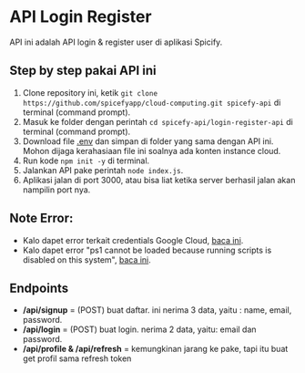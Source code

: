 # API Login Register
API ini adalah API login & register user di aplikasi Spicify.

## Step by step pakai API ini
1. Clone repository ini, ketik `git clone https://github.com/spicefyapp/cloud-computing.git spicefy-api` di terminal (command prompt).
2. Masuk ke folder dengan perintah `cd spicefy-api/login-register-api` di terminal (command prompt).
3. Download file [.env](https://drive.google.com/file/d/1J0XuOYQBCiDK0NN1XhwNWN0iDdGDMrsy/view?usp=sharing) dan simpan di folder yang sama dengan API ini. Mohon dijaga kerahasiaan file ini soalnya ada konten instance cloud.
4. Run kode `npm init -y` di terminal.
5. Jalankan API pake perintah `node index.js`.
6. Aplikasi jalan di port 3000, atau bisa liat ketika server berhasil jalan akan nampilin port nya.

## Note Error:
* Kalo dapet error terkait credentials Google Cloud, [baca ini](https://cloud.google.com/docs/authentication/provide-credentials-adc).
* Kalo dapet error "ps1 cannot be loaded because running scripts is disabled on this system", [baca ini](https://stackoverflow.com/questions/41117421/ps1-cannot-be-loaded-because-running-scripts-is-disabled-on-this-system).

## Endpoints
* **/api/signup** = (POST) buat daftar. ini nerima 3 data, yaitu : name, email, password.
* **/api/login** = (POST) buat login. nerima 2 data, yaitu: email dan password. 
* **/api/profile & /api/refresh** = kemungkinan jarang ke pake, tapi itu buat get profil sama refresh token
